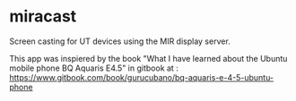 # miracast
Screen casting for UT devices using the MIR  display server.

This app was inspiered by the book "What I have learned about the Ubuntu mobile phone BQ Aquaris E4.5" in gitbook at : https://www.gitbook.com/book/gurucubano/bq-aquaris-e-4-5-ubuntu-phone 
